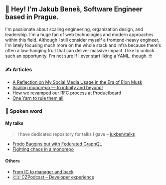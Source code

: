 ## 👋 Hey! I'm Jakub Beneš, Software Engineer based in Prague.

I'm passionate about scaling engineering, organization design, and leadership. I'm a huge fan of web technologies and modern approaches within this field. Although I still consider myself a frontend-heavy engineer, I'm lately focusing much more on the whole stack and infra because there's often a low-hanging fruit that can deliver massive impact. I like to unlock such an opportunity. I'm not sure if I ever start liking a YAML, though. 🤓

### ✍️ Articles
<!-- last–articles/start --> 
- [A Reflection on My Social Media Usage in the Era of Elon Musk](https://jukben.codes/a-reflection-on-my-social-media-usage-in-the-era-of-elon-musk)
- [Scaling monorepo — to infinity and beyond!](https://jukben.codes/scaling-monorepo-to-infinity-and-beyond)
- [How we revamped our RFC process at Productboard](https://jukben.codes/how-we-revamped-our-rfc-process-at-productboard)
- [One Yarn to rule them all](https://jukben.codes/one-yarn-to-rule-them-all)
<!-- last–articles/end --> 

### 🎤 Spoken word

#### My talks
> I have dedicated repository for talks I gave – [jukben/talks](https://github.com/jukben/talks)

- [Frodo Baggins but with Federated GraphQL](https://www.youtube.com/watch?v=2pNw4dKxFrk)
- [Fighting chaos in a monorepo](https://www.youtube.com/watch?v=qjcwXQCxQb4)

#### Others
- [From IC to manager and back](https://www.youtube.com/watch?v=RGyCmnO7iUk)
- [🇨🇿 CZPodcast – Developer experience](https://open.spotify.com/episode/1se7TC0Ck8cNSHwarhE05r?si=8f5a5c5179104bf5)
